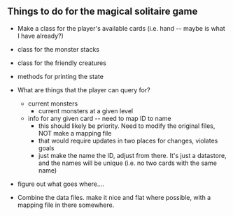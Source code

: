 ## Things to do for the magical solitaire game

* Make a class for the player's available cards (i.e. hand -- maybe is what I have already?)
* class for the monster stacks
* class for the friendly creatures
* methods for printing the state
* What are things that the player can query for?
  * current monsters
    * current monsters at a given level
  * info for any given card -- need to map ID to name
    * this should likely be priority. Need to modify the original files, NOT make a mapping file
    * that would require updates in two places for changes, violates goals
    * just make the name the ID, adjust from there. It's just a datastore, and the names will be unique (i.e. no two cards with the same name)

* figure out what goes where....

* Combine the data files. make it nice and flat where possible, with a mapping file in there somewhere. 